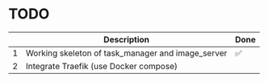 # TODO

|   | Description                                       | Done |
|---|---------------------------------------------------|------|
| 1 | Working skeleton of task_manager and image_server | ✅    |
| 2 | Integrate Traefik (use Docker compose)            |      |  
